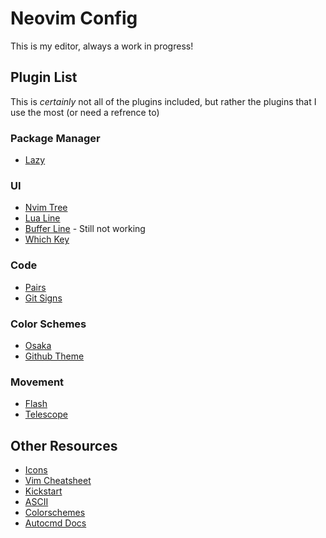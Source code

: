 # Neovim Config

This is my editor, always a work in progress!

## Plugin List

This is *certainly* not all of the plugins included, but rather the plugins that I use the most (or need a refrence to)

### Package Manager

* [Lazy](https://github.com/folke/lazy.nvim)

### UI

* [Nvim Tree](https://github.com/nvim-tree/nvim-tree.lua/tree/master)
* [Lua Line](https://github.com/nvim-lualine/lualine.nvim)
* [Buffer Line](https://github.com/akinsho/bufferline.nvim) - Still not working
* [Which Key](https://github.com/folke/which-key.nvim)

### Code

* [Pairs](https://github.com/echasnovski/mini.pairs)
* [Git Signs](https://github.com/lewis6991/gitsigns.nvim)

### Color Schemes

* [Osaka](https://github.com/craftzdog/solarized-osaka.nvim)
* [Github Theme](https://github.com/projekt0n/github-nvim-theme)

### Movement

* [Flash](https://github.com/folke/flash.nvim)
* [Telescope](https://github.com/nvim-telescope/telescope.nvim)

## Other Resources

* [Icons](https://www.nerdfonts.com/cheat-sheet)
* [Vim Cheatsheet](https://vim.rtorr.com/)
* [Kickstart](https://github.com/nvim-lua/kickstart.nvim/tree/master)
* [ASCII](https://github.com/MaximilianLloyd/ascii.nvim/blob/master/lua/ascii/text/neovim.lua)
* [Colorschemes](https://vimcolorschemes.com/dark/)
* [Autocmd Docs](https://vimdoc.sourceforge.net/htmldoc/autocmd.html)


